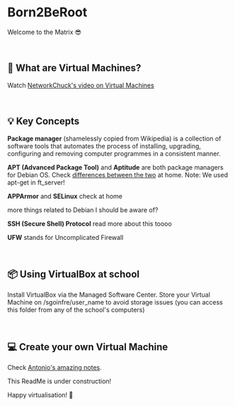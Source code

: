 # Born2BeRoot
Welcome to the Matrix 😎

<br />

## 🤔 What are Virtual Machines?
Watch [NetworkChuck's video on Virtual Machines](https://www.youtube.com/watch?v=wX75Z-4MEoM)

<br />

## 💡 Key Concepts
**Package manager** (shamelessly copied from Wikipedia) is a collection of software tools that automates the process of installing, upgrading, configuring and removing computer programmes in a consistent manner.

**APT (Advanced Package Tool)** and **Aptitude** are both package managers for Debian OS.
Check [differences between the two](https://www.tecmint.com/difference-between-apt-and-aptitude/) at home.
Note: We used apt-get in ft_server!

**APPArmor** and **SELinux** check at home

more things related to Debian I should be aware of?

**SSH (Secure Shell) Protocol** read more about this toooo 

**UFW** stands for Uncomplicated Firewall

<br />

## 📦 Using VirtualBox at school
Install VirtualBox via the Managed Software Center.
Store your Virtual Machine on /sgoinfre/user_name to avoid storage issues (you can access this folder from any of the school's computers)

<br />

## 💻 Create your own Virtual Machine
Check [Antonio's amazing notes](https://www.notion.so/Born2BeRoot-6a10c2b772a74c20981c1c16b961b404).

This ReadMe is under construction!

Happy virtualisation! 👻
